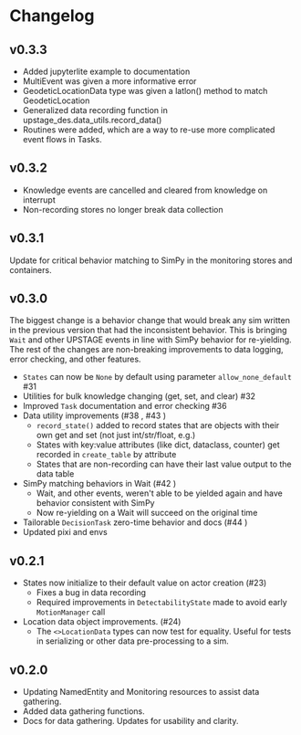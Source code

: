 # Changelog

## v0.3.3

* Added jupyterlite example to documentation
* MultiEvent was given a more informative error
* GeodeticLocationData type was given a latlon() method to match GeodeticLocation
* Generalized data recording function in upstage_des.data_utils.record_data()
* Routines were added, which are a way to re-use more complicated event flows in Tasks.

## v0.3.2

* Knowledge events are cancelled and cleared from knowledge on interrupt
* Non-recording stores no longer break data collection

## v0.3.1

Update for critical behavior matching to SimPy in the monitoring stores and containers.

## v0.3.0

The biggest change is a behavior change that would break any sim written
in the previous version that had the inconsistent behavior. This is bringing
`Wait` and other UPSTAGE events in line with SimPy behavior for re-yielding.
The rest of the changes are non-breaking improvements to data logging,
error checking, and other features.

* `States` can now be `None` by default using parameter `allow_none_default` #31
* Utilities for bulk knowledge changing (get, set, and clear) #32
* Improved `Task` documentation and error checking #36  
* Data utility improvements (#38 , #43 )
  * `record_state()` added to record states that are objects with their own get
  and set (not just int/str/float, e.g.)
  * States with key:value attributes (like dict, dataclass, counter) get recorded
  in `create_table` by attribute
  * States that are non-recording can have their last value output to the data table
* SimPy matching behaviors in Wait (#42 )
  * Wait, and other events, weren't able to be yielded again and have behavior
  consistent with SimPy
  * Now re-yielding on a Wait will succeed on the original time
* Tailorable `DecisionTask` zero-time behavior and docs (#44 )
* Updated pixi and envs

## v0.2.1

* States now initialize to their default value on actor creation (#23)
  * Fixes a bug in data recording
  * Required improvements in `DetectabilityState` made to avoid early `MotionManager` call
* Location data object improvements. (#24)
  * The `<>LocationData` types can now test for equality. Useful for
  tests in serializing or other data pre-processing to a sim.

## v0.2.0

* Updating NamedEntity and Monitoring resources to assist data gathering.
* Added data gathering functions.
* Docs for data gathering. Updates for usability and clarity.
